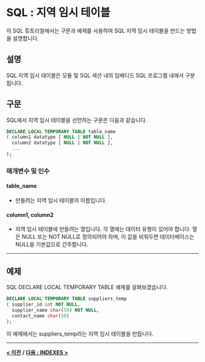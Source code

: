 # SQL : 지역 임시 테이블

이 SQL 튜토리얼에서는 구문과 예제를 사용하여 SQL 지역 임시 테이블을 만드는 방법을 설명합니다.

## 설명
SQL 지역 임시 테이블은 모듈 및 SQL 세션 내의 임베디드 SQL 프로그램 내에서 구분됩니다.

## 구문
SQL에서 지역 임시 테이블을 선언하는 구문은 다음과 같습니다.
```SQL
DECLARE LOCAL TEMPORARY TABLE table_name
( column1 datatype [ NULL | NOT NULL ],
  column2 datatype [ NULL | NOT NULL ],
  ...
);
```
### 매개변수 및 인수
#### **table_name**
- 만들려는 지역 임시 테이블의 이름입니다.
#### **column1, column2**
- 지역 임시 테이블에 만들려는 열입니다. 각 열에는 데이터 유형이 있어야 합니다. 열은 NULL 또는 NOT NULL로 정의되어야 하며, 이 값을 비워두면 데이터베이스는 NULL을 기본값으로 간주합니다.

---
## 예제
SQL DECLARE LOCAL TEMPORARY TABLE 예제를 살펴보겠습니다.
```SQL
DECLARE LOCAL TEMPORARY TABLE suppliers_temp
( supplier_id int NOT NULL,
  supplier_name char(50) NOT NULL,
  contact_name char(50)
);
```
이 예제에서는 suppliers_temp라는 지역 임시 테이블을 만듭니다.

---
**[< 이전](VIEWS.md) / [다음 : INDEXES >](Indexes.md)**